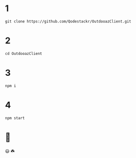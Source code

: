 # 1
`git clone https://github.com/Qodestackr/OutdooazClient.git`
# 2
`cd OutdooazClient`
# 3
`npm i`
# 4
`npm start`
# 🚀
😃 ☘️